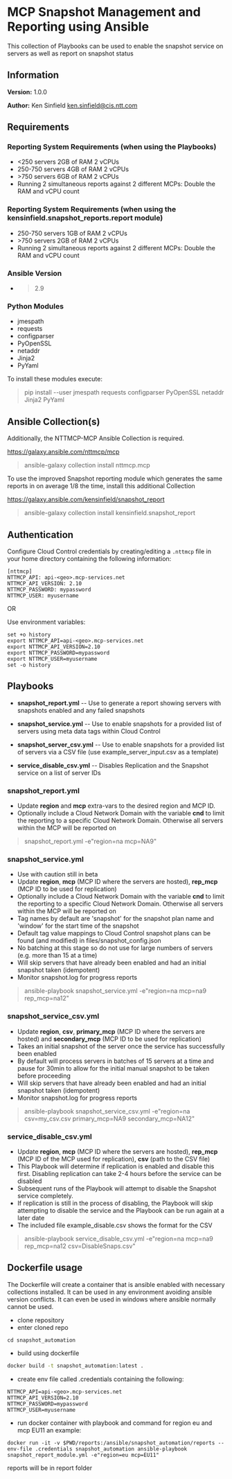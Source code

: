 # MCP Snapshot Management and Reporting using Ansible

This collection of Playbooks can be used to enable the snapshot service on servers as well as report on snapshot status

## Information
**Version:** 1.0.0

**Author:** Ken Sinfield <ken.sinfield@cis.ntt.com>

## Requirements

### Reporting System Requirements (when using the Playbooks)

* <250 servers 2GB of RAM 2 vCPUs
* 250-750 servers 4GB of RAM 2 vCPUs
* \>750 servers 6GB of RAM 2 vCPUs
* Running 2 simultaneous reports against 2 different MCPs: Double the RAM and vCPU count

### Reporting System Requirements (when using the kensinfield.snapshot_reports.report module)

* 250-750 servers 1GB of RAM 2 vCPUs
* \>750 servers 2GB of RAM 2 vCPUs
* Running 2 simultaneous reports against 2 different MCPs: Double the RAM and vCPU count

### Ansible Version

* >2.9

### Python Modules

* jmespath
* requests
* configparser
* PyOpenSSL
* netaddr
* Jinja2
* PyYaml

To install these modules execute:

> pip install --user jmespath requests configparser PyOpenSSL netaddr Jinja2 PyYaml


## Ansible Collection(s)

Additionally, the NTTMCP-MCP Ansible Collection is required.

https://galaxy.ansible.com/nttmcp/mcp

> ansible-galaxy collection install nttmcp.mcp


To use the improved Snapshot reporting module which generates the same reports in on average 1/8 the time, install this additional Collection

https://galaxy.ansible.com/kensinfield/snapshot_report

> ansible-galaxy collection install kensinfield.snapshot_report


## Authentication

Configure Cloud Control credentials by creating/editing a `.nttmcp` file in your home directory containing the following information:

    [nttmcp]
    NTTMCP_API: api-<geo>.mcp-services.net
    NTTMCP_API_VERSION: 2.10
    NTTMCP_PASSWORD: mypassword
    NTTMCP_USER: myusername

OR

Use environment variables:

    set +o history
    export NTTMCP_API=api-<geo>.mcp-services.net
    export NTTMCP_API_VERSION=2.10
    export NTTMCP_PASSWORD=mypassword
    export NTTMCP_USER=myusername
    set -o history


## Playbooks

* **snapshot_report.yml** -- Use to generate a report showing servers with snapshots enabled and any failed snapshots

* **snapshot_service.yml** -- Use to enable snapshots for a provided list of servers using meta data tags within Cloud Control

* **snapshot_server_csv.yml** -- Use to enable snapshots for a provided list of servers via a CSV file (use example_server_input.csv as a template)

* **service_disable_csv.yml** -- Disables Replication and the Snapshot service on a list of server IDs

### snapshot_report.yml

* Update **region** and **mcp** extra-vars to the desired region and MCP ID.
* Optionally include a Cloud Network Domain with the variable **cnd** to limit the reporting to a specific Cloud Network Domain. Otherwise all servers within the MCP will be reported on

> snapshot_report.yml -e"region=na mcp=NA9"

### snapshot_service.yml

* Use with caution still in beta
* Update **region**, **mcp** (MCP ID where the servers are hosted), **rep_mcp** (MCP ID to be used for replication)
* Optionally include a Cloud Network Domain with the variable **cnd** to limit the reporting to a specific Cloud Network Domain. Otherwise all servers within the MCP will be reported on
* Tag names by default are 'snapshot' for the snapshot plan name and 'window' for the start time of the snapshot
* Default tag value mappings to Cloud Control snapshot plans can be found (and modified) in files/snapshot_config.json
* No batching at this stage so do not use for large numbers of servers (e.g. more than 15 at a time)
* Will skip servers that have already been enabled and had an initial snapshot taken (idempotent)
* Monitor snapshot.log for progress reports

> ansible-playbook snapshot_service.yml -e"region=na mcp=na9 rep_mcp=na12"

### snapshot_service_csv.yml

* Update **region**, **csv**, **primary_mcp** (MCP ID where the servers are hosted) and **secondary_mcp** (MCP ID to be used for replication)
* Takes an initial snapshot of the server once the service has successfully been enabled
* By default will process servers in batches of 15 servers at a time and pause for 30min to allow for the initial manual snapshot to be taken before proceeding
* Will skip servers that have already been enabled and had an initial snapshot taken (idempotent)
* Monitor snapshot.log for progress reports

> ansible-playbook snapshot_service_csv.yml -e"region=na csv=my_csv.csv primary_mcp=NA9 secondary_mcp=NA12"

### service_disable_csv.yml

* Update **region**, **mcp** (MCP ID where the servers are hosted), **rep_mcp** (MCP ID of the MCP used for replication), **csv** (path to the CSV file)
* This Playbook will determine if replication is enabled and disable this first. Disabling replication can take 2-4 hours before the service can be disabled
* Subsequent runs of the Playbook will attempt to disable the Snapshot service completely.
* If replication is still in the process of disabling, the Playbook will skip attempting to disable the service and the Playbook can be run again at a later date
* The included file example_disable.csv shows the format for the CSV

> ansible-playbook service_disable_csv.yml -e"region=na mcp=na9 rep_mcp=na12 csv=DisableSnaps.csv"

## Dockerfile usage
The Dockerfile will create a container that is ansible enabled with necessary collections installed.  It can be used in any environment avoiding ansible version conflicts. It can even be used in windows where ansible normally cannot be used.

* clone repository
* enter cloned repo
```
cd snapshot_automation
```
* build using dockerfile
``` sh
docker build -t snapshot_automation:latest .
```
* create env file called .credentials containing the following:
```
NTTMCP_API=api-<geo>.mcp-services.net
NTTMCP_API_VERSION=2.10
NTTMCP_PASSWORD=mypassword
NTTMCP_USER=myusername
```
* run docker container with playbook and command
for region eu and mcp EU11 an example:
```
docker run -it -v $PWD/reports:/ansible/snapshot_automation/reports --env-file .credentials snapshot_automation ansible-playbook snapshot_report_module.yml -e"region=eu mcp=EU11"
```
reports will be in report folder
